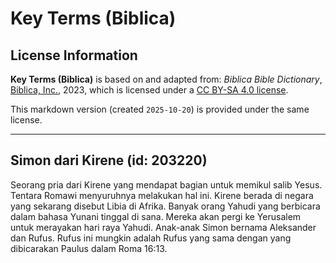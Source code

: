 # Key Terms (Biblica)

## License Information

**Key Terms (Biblica)** is based on and adapted from: _Biblica Bible Dictionary_, [Biblica, Inc.](https://www.biblica.com/), 2023, which is licensed under a [CC BY-SA 4.0 license](https://creativecommons.org/licenses/by-sa/4.0/legalcode.en).

This markdown version (created `2025-10-20`) is provided under the same license.



--------------------------------

## Simon dari Kirene (id: 203220)

Seorang pria dari Kirene yang mendapat bagian untuk memikul salib Yesus. Tentara Romawi menyuruhnya melakukan hal ini. Kirene berada di negara yang sekarang disebut Libia di Afrika. Banyak orang Yahudi yang berbicara dalam bahasa Yunani tinggal di sana. Mereka akan pergi ke Yerusalem untuk merayakan hari raya Yahudi. Anak\-anak Simon bernama Aleksander dan Rufus. Rufus ini mungkin adalah Rufus yang sama dengan yang dibicarakan Paulus dalam Roma 16:13\.


